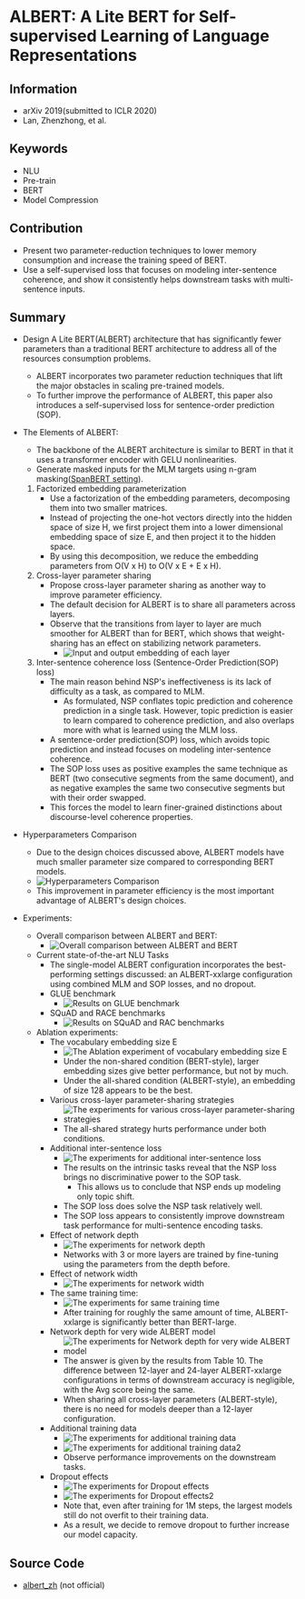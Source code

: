 # ALBERT: A Lite BERT for Self-supervised Learning of Language Representations
## Information
- arXiv 2019(submitted to ICLR 2020)
- Lan, Zhenzhong, et al.

## Keywords
- NLU
- Pre-train
- BERT
- Model Compression

## Contribution
- Present two parameter-reduction techniques to lower memory consumption and increase the training speed of BERT.
- Use a self-supervised loss that focuses on modeling inter-sentence coherence, and show it consistently helps downstream tasks with multi-sentence inputs.

## Summary
- Design A Lite BERT(ALBERT) architecture that has significantly fewer parameters than a traditional BERT architecture to address all of the resources consumption problems.
	- ALBERT incorporates two parameter reduction techniques that lift the major obstacles in scaling pre-trained models.
	- To further improve the performance of ALBERT, this paper also introduces a self-supervised loss for sentence-order prediction (SOP).

- The Elements of ALBERT:
	- The backbone of the ALBERT architecture is similar to BERT in that it uses a transformer encoder with GELU nonlinearities.
	- Generate masked inputs for the MLM targets using n-gram masking([SpanBERT setting](https://arxiv.org/abs/1907.10529)).
	1. Factorized embedding parameterization
		- Use a factorization of the embedding parameters, decomposing them into two smaller matrices.
		- Instead of projecting the one-hot vectors directly into the hidden space of size H, we first project them into a lower dimensional embedding space of size E, and then project it to the hidden space.
		- By using this decomposition, we reduce the embedding parameters from O(V x H) to O(V x E + E x H).
	2. Cross-layer parameter sharing
		- Propose cross-layer parameter sharing as another way to improve parameter efficiency.
		- The default decision for ALBERT is to share all parameters across layers.
		- Observe that the transitions from layer to layer are much smoother for ALBERT than for BERT, which shows that weight-sharing has an effect on stabilizing network parameters.
			- ![Input and output embedding of each layer](pic/ALBERT_-_A_Lite_BERT_for_Self-supervised_Learning_of_Language_Representations_fig1.PNG)
	3. Inter-sentence coherence loss (Sentence-Order Prediction(SOP) loss)
		- The main reason behind NSP's ineffectiveness is its lack of difficulty as a task, as compared to MLM.
			- As formulated, NSP conflates topic prediction and coherence prediction in a single task. However, topic prediction is easier to learn compared to coherence prediction, and also overlaps more with what is learned using the MLM loss.
		- A sentence-order prediction(SOP) loss, which avoids topic prediction and instead focuses on modeling inter-sentence coherence.
		- The SOP loss uses as positive examples the same technique as BERT (two consecutive segments from the same document), and as negative examples the same two consecutive segments but with their order swapped.
		- This forces the model to learn finer-grained distinctions about discourse-level coherence properties.

- Hyperparameters Comparison
	- Due to the design choices discussed above, ALBERT models have much smaller parameter size compared to corresponding BERT models.
	- ![Hyperparameters Comparison](pic/ALBERT_-_A_Lite_BERT_for_Self-supervised_Learning_of_Language_Representations_fig2.PNG)
	- This improvement in parameter efficiency is the most important advantage of ALBERT's design choices.

- Experiments:
	- Overall comparison between ALBERT and BERT:
		- ![Overall comparison between ALBERT and BERT](pic/ALBERT_-_A_Lite_BERT_for_Self-supervised_Learning_of_Language_Representations_fig3.PNG)
	- Current state-of-the-art NLU Tasks
		- The single-model ALBERT configuration incorporates the best-performing settings discussed: an ALBERT-xxlarge configuration using combined MLM and SOP losses, and no dropout.
		- GLUE benchmark
			- ![Results on GLUE benchmark](pic/ALBERT_-_A_Lite_BERT_for_Self-supervised_Learning_of_Language_Representations_fig15.PNG)
		- SQuAD and RACE benchmarks
			- ![Results on SQuAD and RAC benchmarks](pic/ALBERT_-_A_Lite_BERT_for_Self-supervised_Learning_of_Language_Representations_fig16.PNG)
	- Ablation experiments:
		- The vocabulary embedding size E
			- ![The Ablation experiment of vocabulary embedding size E](pic/ALBERT_-_A_Lite_BERT_for_Self-supervised_Learning_of_Language_Representations_fig4.PNG)
			- Under the non-shared condition (BERT-style), larger embedding sizes give better performance, but not by much.
			- Under the all-shared condition (ALBERT-style), an embedding of size 128 appears to be the best.
		- Various cross-layer parameter-sharing strategies
			- ![The experiments for various cross-layer parameter-sharing strategies](pic/ALBERT_-_A_Lite_BERT_for_Self-supervised_Learning_of_Language_Representations_fig5.PNG)
			- The all-shared strategy hurts performance under both conditions.
		- Additional inter-sentence loss
			- ![The experiments for additional inter-sentence loss](pic/ALBERT_-_A_Lite_BERT_for_Self-supervised_Learning_of_Language_Representations_fig6.PNG)
			- The results on the intrinsic tasks reveal that the NSP loss brings no discriminative power to the SOP task.
				- This allows us to conclude that NSP ends up modeling only topic shift.
			- The SOP loss does solve the NSP task relatively well.
			- The SOP loss appears to consistently improve downstream task performance for multi-sentence encoding tasks.
		- Effect of network depth
			- ![The experiments for network depth](pic/ALBERT_-_A_Lite_BERT_for_Self-supervised_Learning_of_Language_Representations_fig7.PNG)
			- Networks with 3 or more layers are trained by fine-tuning using the parameters from the depth before.
		- Effect of network width
			- ![The experiments for network width](pic/ALBERT_-_A_Lite_BERT_for_Self-supervised_Learning_of_Language_Representations_fig8.PNG)
		- The same training time:
			- ![The experiments for same training time](pic/ALBERT_-_A_Lite_BERT_for_Self-supervised_Learning_of_Language_Representations_fig9.PNG)
			- After training for roughly the same amount of time, ALBERT-xxlarge is significantly better than BERT-large.
		- Network depth for very wide ALBERT model
			- ![The experiments for Network depth for very wide ALBERT model](pic/ALBERT_-_A_Lite_BERT_for_Self-supervised_Learning_of_Language_Representations_fig10.PNG)
			- The answer is given by the results from Table 10. The difference between 12-layer and 24-layer ALBERT-xxlarge configurations in terms of downstream accuracy is negligible, with the Avg score being the same.
			- When sharing all cross-layer parameters (ALBERT-style), there is no need for models deeper than a 12-layer configuration.
		- Additional training data
			- ![The experiments for additional training data](pic/ALBERT_-_A_Lite_BERT_for_Self-supervised_Learning_of_Language_Representations_fig11.PNG)
			- ![The experiments for additional training data2](pic/ALBERT_-_A_Lite_BERT_for_Self-supervised_Learning_of_Language_Representations_fig12.PNG)
			- Observe performance improvements on the downstream tasks.
		- Dropout effects
			- ![The experiments for Dropout effects](pic/ALBERT_-_A_Lite_BERT_for_Self-supervised_Learning_of_Language_Representations_fig13.PNG)
			- ![The experiments for Dropout effects2](pic/ALBERT_-_A_Lite_BERT_for_Self-supervised_Learning_of_Language_Representations_fig14.PNG)
			- Note that, even after training for 1M steps, the largest models still do not overfit to their training data.
			- As a result, we decide to remove dropout to further increase our model capacity.

## Source Code
- [albert_zh](https://github.com/brightmart/albert_zh) (not official)
